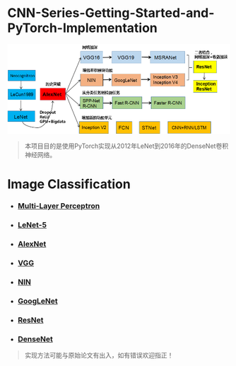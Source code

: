 # CNN-Series-Getting-Started-and-PyTorch-Implementation
![CNN发展历史](doc_img/CNN_3.png)
> 本项目目的是使用PyTorch实现从2012年LeNet到2016年的DenseNet卷积神经网络。

# Image Classification
- ### [Multi-Layer Perceptron](https://github.com/wmpscc/CNN-Series-Getting-Started-and-TensorFlow-Implementation/tree/master/MLP)
- ### [LeNet-5](https://github.com/wmpscc/CNN-Series-Getting-Started-and-TensorFlow-Implementation/tree/master/LeNet)
- ### [AlexNet](https://github.com/wmpscc/CNN-Series-Getting-Started-and-TensorFlow-Implementation/tree/master/AlexNet)
- ### [VGG](https://github.com/wmpscc/CNN-Series-Getting-Started-and-TensorFlow-Implementation/tree/master/VGG)
- ### [NIN](https://github.com/wmpscc/CNN-Series-Getting-Started-and-TensorFlow-Implementation/tree/master/NIN)
- ### [GoogLeNet](https://github.com/wmpscc/CNN-Series-Getting-Started-and-TensorFlow-Implementation/tree/master/GoogLeNet)
- ### [ResNet](https://github.com/wmpscc/CNN-Series-Getting-Started-and-PyTorch-Implementation/blob/master/ResNet/README.md)
- ### [DenseNet](https://github.com/wmpscc/CNN-Series-Getting-Started-and-PyTorch-Implementation/blob/master/DenseNet/README.md)

> 实现方法可能与原始论文有出入，如有错误欢迎指正！
